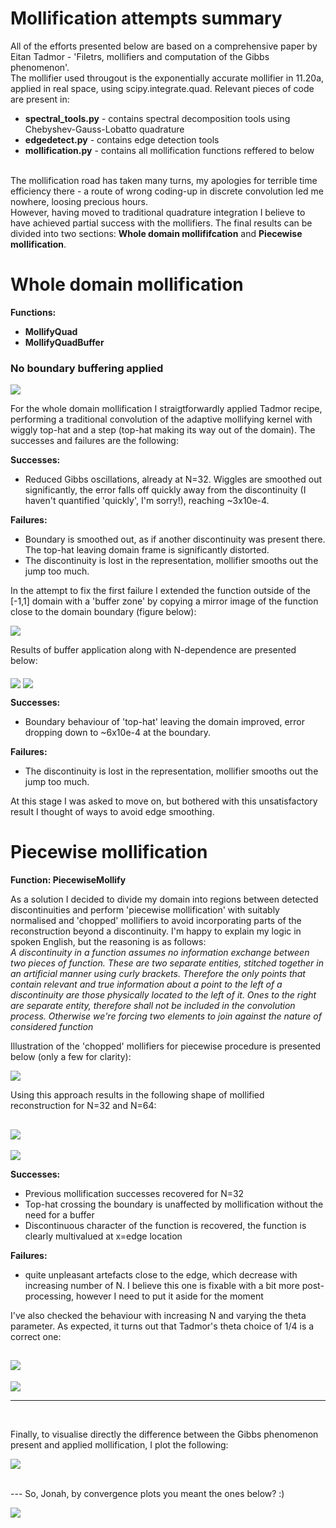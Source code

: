 # Mollification attempts summary

All of the efforts presented below are based on a comprehensive paper by Eitan Tadmor - 'Filetrs, mollifiers and computation of the Gibbs phenomenon'. <br>
The mollifier used througout is the exponentially accurate mollifier in 11.20a, applied in real space, using scipy.integrate.quad. Relevant pieces of code are present in: <br>
* <b>spectral_tools.py</b> - contains spectral decomposition tools using Chebyshev-Gauss-Lobatto quadrature
* <b>edgedetect.py</b> - contains edge detection tools
* <b>mollification.py</b> - contains all mollification functions reffered to below <br><br>

The mollification road has taken many turns, my apologies for terrible time efficiency there - a route of wrong coding-up in discrete convolution led me nowhere, loosing precious hours.<br>
However, having moved to traditional quadrature integration I believe to have achieved partial success with the mollifiers. The final results can be divided into two sections: <b>Whole domain mollififcation</b> and <b>Piecewise mollification</b>.

# Whole domain mollification

<b>Functions:<br>
- MollifyQuad<br>
- MollifyQuadBuffer</b><br>

<h3><b>No boundary buffering applied</b></h3>

<img src="N32_nobuffer.png" align='middle'/>

For the whole domain mollification I straigtforwardly applied Tadmor recipe, performing a traditional convolution of the adaptive mollifying kernel with wiggly top-hat and a step (top-hat making its way out of the domain). The successes and failures are the following: <br>

<b>Successes:</b><br>
 * Reduced Gibbs oscillations, already at N=32. Wiggles are smoothed out significantly, the error falls off quickly away from the discontinuity (I haven't quantified 'quickly', I'm sorry!), reaching ~3x10e-4.<br>

<b>Failures:</b><br>
* Boundary is smoothed out, as if another discontinuity was present there. The top-hat leaving domain frame is significantly distorted.
* The discontinuity is lost in the representation, mollifier smooths out the jump too much.<br>

In the attempt to fix the first failure I extended the function outside of the [-1,1] domain with a 'buffer zone' by copying a mirror image of the function close to the domain boundary (figure below):<br>

<img src="mirror_buffer_image.png" align='middle'/>

Results of buffer application along with N-dependence are presented below:

<img src="N32_buffer.png" align='middle'/>
<img src="buffering_error.png" align='middle'/>

<b>Successes:</b><br>
 * Boundary behaviour of 'top-hat' leaving the domain improved, error dropping down to ~6x10e-4 at the boundary.<br>

<b>Failures:</b><br>
* The discontinuity is lost in the representation, mollifier smooths out the jump too much.<br>

At this stage I was asked to move on, but bothered with this unsatisfactory result I thought of ways to avoid edge smoothing.<br>

# Piecewise mollification

<b>Function: PiecewiseMollify</b>

As a solution I decided to divide my domain into regions between detected discontinuities and perform 'piecewise mollification' with suitably normalised and 'chopped' mollifiers to avoid incorporating parts of the reconstruction beyond a discontinuity. I'm happy to explain my logic in spoken English, but the reasoning is as follows:<br>
<i>A discontinuity in a function assumes no information exchange between two pieces of function. These are two separate entities, stitched together in an artificial manner using curly brackets. Therefore the only points that contain relevant and true information about a point to the left of a discontinuity are those physically located to the left of it. Ones to the right are separate entity, therefore shall not be included in the convolution process. Otherwise we're forcing two elements to join against the nature of considered function</i><br>

Illustration of the 'chopped' mollifiers for piecewise procedure is presented below (only a few for clarity):<br>

<img src="mollifiers.png" align='middle'/><br>

Using this approach results in the following shape of mollified reconstruction for N=32 and N=64:
  
<img src="N32_piecewise.png" align='middle'/><br>
------------------------------------------------------------------------------------------------
<img src="N64_piecewise.png" align='middle'/><br>

<b>Successes:</b><br>
* Previous mollification successes recovered for N=32
* Top-hat crossing the boundary is unaffected by mollification without the need for a buffer
* Discontinuous character of the function is recovered, the function is clearly multivalued at x=edge location<br>

<b>Failures:</b><br>
* quite unpleasant artefacts close to the edge, which decrease with increasing number of N. I believe this one is fixable with a bit more post-processing, however I need to put it aside for the moment<br>

I've also checked the behaviour with increasing N and varying the theta parameter. As expected, it turns out that Tadmor's theta choice of 1/4 is a correct one:<br>


<img src="piecewise_Nerror.png" align='middle'/><br>
------------------------------------------------------------------------------------------------
<img src="piecewise_thetaerror.png" align='middle'/><br>

---
<br>

Finally, to visualise directly the difference between the Gibbs phenomenon present and applied mollification, I plot the following:<br>

<img src="mollify_vs_spectral.png" align='middle'/><br>

<br>
---
So, Jonah, by convergence plots you meant the ones below? :)

<img src="convergence.png" align='middle'/><br>
